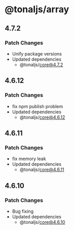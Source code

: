 # @tonaljs/array

## 4.7.2

### Patch Changes

- Unify package versions
- Updated dependencies
  - @tonaljs/core@4.7.2

## 4.6.12

### Patch Changes

- fix npm publish problem
- Updated dependencies
  - @tonaljs/core@4.6.12

## 4.6.11

### Patch Changes

- fix memory leak
- Updated dependencies
  - @tonaljs/core@4.6.11

## 4.6.10

### Patch Changes

- Bug fixing
- Updated dependencies
  - @tonaljs/core@4.6.10

